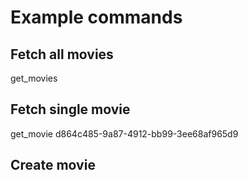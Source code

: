 # Example commands

## Fetch all movies

get_movies

## Fetch single movie

get_movie d864c485-9a87-4912-bb99-3ee68af965d9

## Create movie
